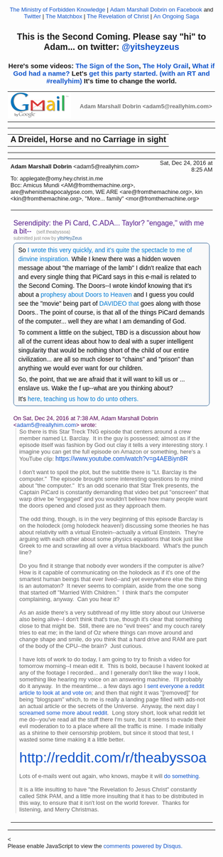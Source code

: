 <!DOCTYPE html PUBLIC "-//W3C//DTD HTML 4.01//EN" "https://www.w3.org/TR/html4/strict.dtd">
<!-- saved from url=(0122)https://mail.google.com/mail/u/3/?ui=2&amp;ik=b3fd74b597&amp;view=pt&amp;search=sent&amp;msg=15931019bc439888&amp;dsqt=1&amp;siml=15931019bc439888 -->
<html lang="en" data-inboxsdk-session-id="1482585989511-0.44132590474825184" data-inboxsdk-master-claimed="true" data-inboxsdk-active-app-ids='[{"appId":"sdk_wordzen_7bc143d54d"}]' data-inboxsdk-app-logger-master-chosen="true" data-map-id="44724a91525a29d6" data-inboxsdk-last-event="1482585991435"><head data-inboxsdk-script-injected="true"><meta http-equiv="Content-Type" content="text/html; charset=utf-8" /><style type="text/css">
body,td,div,p,a,input {font-family: arial, sans-serif;}
</style><meta http-equiv="X-UA-Compatible" content="IE=edge" /><title>Ministry of Forbidden Knowledge Mail - A Dreidel, Horse and no Carriage in sight</title><style type="text/css">
body, td {font-size:13px} a:link, a:active {color:#1155CC; text-decoration:none} a:hover {text-decoration:underline; cursor: pointer} a:visited{color:##6611CC} img{border:0px} pre { white-space: pre; white-space: -moz-pre-wrap; white-space: -o-pre-wrap; white-space: pre-wrap; word-wrap: break-word; max-width: 800px; overflow: auto;} .logo { left: -7px; position: relative; }
</style><style id="inboxsdk__shared_style">.inboxsdk__notransition {
  -webkit-transition: none !important;
  -moz-transition: none !important;
  -o-transition: none !important;
  -ms-transition: none !important;
  transition: none !important;
}

.inboxsdk__close_button {
  height: 24px;
  width: 24px;
  opacity: .7;
  position: relative;
  background: none;
  border: none;
  padding: 0;
  box-sizing: content-box;
  outline: none;
  cursor: pointer;
}
.inboxsdk__close_button:focus, .inboxsdk__close_button:hover {
  opacity: 1;
}
.inboxsdk__close_button:focus::before {
  background-color: rgba(0,0,0,.12);
}
.inboxsdk__close_button::before {
  border-radius: 50%;
  position: absolute;
  top: -4px;
  bottom: -4px;
  left: -4px;
  right: -4px;
  padding: 4px;
  content: ' ';
}
.inboxsdk__close_button::after {
  content: ' ';
  background: url(https://www.gstatic.com/images/icons/material/system/1x/close_black_24dp.png);
  position: absolute;
  height: 24px;
  width: 24px;
  top: 0;
  left: 0;
}

.fcdFAcGbfEcdcGGI {
  display: none;
}

/* drawer */

.inboxsdk__drawer_view_container {
  visibility: visible;
  direction: initial;
  position: fixed;
  height: 100vh;
  width: 100vw;
  bottom: 0;
  left: 0;
  z-index: 51;
  pointer-events: none;
}
.inboxsdk__drawer_view {
  position: absolute;
  pointer-events: auto;
  top: 0;
  bottom: 0;
  right: 0;
  width: 452px;
  font: normal normal normal normal 13px / normal "Helvetica Neue", Helvetica, Arial, sans-serif;
  display: -webkit-flex;
  display: flex;
  -webkit-flex-direction: column;
  flex-direction: column;
  background-color: #fff;
  outline: none;
  box-shadow: 0 0 8px rgba(0,0,0,.18), 0 8px 16px rgba(0,0,0,.36);
  -webkit-transform: translateX(100%);
  transform: translateX(100%);
  transition: transform 150ms cubic-bezier(.4,0,.2,1);
}

.inboxsdk__drawer_view.inboxsdk__active {
  -webkit-transform: none;
  transform: none;
}
.inboxsdk__drawer_title_bar {
  background-color: #f5f5f5;
  border-bottom: 1px solid #e0e0e0;
  padding: 16px 20px;
  white-space: nowrap;
  display: -webkit-flex;
  display: flex;
  flex: 0 0 auto;
  -webkit-flex: 0 0 auto;
}
.inboxsdk__drawer_title_bar .inboxsdk__close_button {
  margin-right: 20px;
  -webkit-flex-shrink: 0;
  flex-shrink: 0;
}
.inboxsdk__drawer_title {
  overflow: hidden;
  text-overflow: ellipsis;
  white-space: nowrap;
  font: normal normal normal normal 20px / 24px "Helvetica Neue", Helvetica, Arial, sans-serif;
}

/* backdrop */

.inboxsdk__inbox_backdrop {
  visibility: visible;
  position: fixed;
  height: 100vh;
  width: 100vw;
  bottom: 0;
  left: 0;
  z-index: 50;
  background-color: transparent;
  transition: background-color 150ms cubic-bezier(0.4, 0, 1, 1);
}
.inboxsdk__inbox_backdrop.inboxsdk__active {
  background-color: rgba(10,10,10,.6);
  transition: background-color 70ms cubic-bezier(0,0,.2,1);
}

.inboxsdk__inbox_backdrop ~ .inboxsdk__inbox_backdrop {
  opacity: 0.6;
}

/* hidden */

.HdeJecFFaCcHICGd {
  display: -webkit-flex;
  display: flex;
  -webkit-flex-direction: column;
  flex-direction: column;
}

.ebdBcDGIAeHbeJAH &gt; .inboxsdk__close_button {
  position: absolute;
  bottom: 10px;
  right: 20px;
}

.HAcfEBGddGJEBcHC {
  width: 216px;
}

.BCbeBeFACHEeBAIB {
  overflow: hidden;
  font: 12px Arial, sans-serif;
  max-height: 100%;
  box-sizing: border-box;
}

.CHCCafIBJcDHbDFB {
  white-space: nowrap;
  display: -webkit-flex;
  display: flex;
  -moz-user-select: none;
  -webkit-user-select: none;
  user-select: none;
  cursor: default;
}

.BCbeBeFACHEeBAIB.dJedDCFbHeJIcCcf .CHCCafIBJcDHbDFB:hover,
.BCbeBeFACHEeBAIB.AJBdAFfdfFCJABbI .CHCCafIBJcDHbDFB {
  background: rgba(0,0,0,.03);
}

.GGAeaACFDfaBdHdE {
  min-width: 0;
  overflow: hidden;
  text-overflow: ellipsis;
}

.BCbeBeFACHEeBAIB.dJedDCFbHeJIcCcf .GGAeaACFDfaBdHdE {
  cursor: move;
}

.IABCICIECBHcHJaE {
  padding-left: 20px;
  vertical-align: middle;
  font: 13px / 40px "Helvetica Neue", Helvetica, Arial, sans-serif;
  color: #303030;
}

.ebdBcDGIAeHbeJAH.FHJadeaJbafffCJa .CHCCafIBJcDHbDFB {
  display: none;
}

.BCBDaHIdEGfDfJed {
  display: inline-block;
  vertical-align: middle;
  margin-left: 10px;
  box-sizing: border-box;
  background-size: contain;
}

.BCBDaHIdEGfDfJed,
.BCBDaHIdEGfDfJed &gt; img {
  width: 20px;
  height: 20px;
}

.fcdBJccIJGfBcJIA {
  -webkit-flex: 1;
  flex: 1;
  text-align: right;
  visibility: hidden;
}

.BCbeBeFACHEeBAIB.dJedDCFbHeJIcCcf .fcdBJccIJGfBcJIA {
  visibility: visible;
  cursor: pointer;
}

.dGeCaaEHaBJJAfDB {
  margin-top: 12px;
  margin-right: 4px;
  background: url(https://www.streak.com/build/images/arrowDown.png) center / 20px no-repeat;
  border: none;
  width: 14px;
  height: 14px;
  -webkit-transform: rotate(-90deg);
  transform: rotate(-90deg);
  transition: -webkit-transform .15s, transform .15s;
  outline: none;
  opacity: .6;
  cursor: pointer;
}

.CHCCafIBJcDHbDFB:hover .dGeCaaEHaBJJAfDB,
.BCbeBeFACHEeBAIB.AJBdAFfdfFCJABbI .CHCCafIBJcDHbDFB .dGeCaaEHaBJJAfDB {
  opacity: .9;
}

.BCbeBeFACHEeBAIB.aCaaDeHEIJDbeDEC .dGeCaaEHaBJJAfDB {
  -webkit-transform: rotate(0);
  transform: rotate(0);
}

.adaAGecaBbfJAfae {
  border-bottom: 1px solid #ddd;
  margin-bottom: 15px;
}

/* end hidden */
</style><style id="inboxsdk__style">/* suggestions */

.inboxsdk__suggestions_separator_before {
  padding-bottom: 2px !important;
}

.inboxsdk__suggestions_separator_after {
  border-top: 1px solid #e5e5e5;
  padding-top: 2px !important;
}

/* buttons */

div.T-I.inboxsdk__button {
  -webkit-user-select: none;
  min-width: 27px;
}

.inboxsdk__no_bg {
  background: none;
}

.inboxsdk__button.inboxsdk__button_disabled {
  opacity: 0.55;
}

  .inboxsdk__button_icon + .inboxsdk__button_text {
    margin-left: 5px;
  }

.inboxsdk__button_icon {
  display: inline-block;
}

.inboxsdk__button_iconImg {
  height: 16px;
  width: 16px;
  vertical-align: middle;
  margin-top: -2px;
  user-drag: none;
  -moz-user-select: none;
  -webkit-user-drag: none;
}

.inboxsdk__button_green_inactive {
  -webkit-box-shadow: 0 1px 0 rgba(0,0,0,.05);
  box-shadow: 0 1px 0 rgba(0,0,0,.05);
  background-color: #53a93f;
  background-image: -webkit-linear-gradient(top,transparent,transparent);
  background-image: linear-gradient(top,transparent,transparent);
  border: 1px solid transparent;
  color: #fff;
  text-shadow: none;
}

.inboxsdk__button_green_hover {
  -webkit-box-shadow: inset 0 -1px 0 #4c8534;
  box-shadow: inset 0 -1px 0 #4c8534;
  background-color: #65b045;
  background-image: -webkit-linear-gradient(top,transparent,transparent);
  background-image: linear-gradient(top,transparent,transparent);
  border: 1px solid transparent;
  border-bottom: 1px solid #4c8534;
  text-shadow: none;
}

.inboxsdk__button_green_active {
  -webkit-box-shadow: inset 0 1px 0 #2f6124;
  box-shadow: inset 0 1px 0 #2f6124;
  background: #3e802f;
  border: 1px solid transparent;
  border-top: 1px solid #2f6124;
  color: #fff;
  text-shadow: none;
}

.J-M.inboxsdk__menu {
  min-width: 1em;
  min-height: 1em;
  padding: 0px;
  overflow: visible;
  max-height: none;
}

.f4.J-N-JX.inboxsdk__message_more_icon {
  margin-top: -1px;
  width: 16px;
  height: 16px;
}

/* end */

/* compose buttons */

.T-I.inboxsdk__button.inboxsdk__compose_sendButton {
  min-width: 0px;
  margin-right: 0px;
  margin-left: 0px;
  padding:0px;
}

.inboxsdk__compose_actionToolbar {
  padding: 0px 0px 0px 5px;
  white-space: nowrap;
}

.inboxsdk__compose_actionToolbar div.inboxsdk__button {
  min-width: 27px;
  height: 27px;
}

.inboxsdk__compose_actionToolbar .inboxsdk__button_icon {
  height: 17px;
  width: 17px;
  display: inline-block;
  vertical-align: middle;
  position: relative;
  margin-top: 2px;
}

.inboxsdk__compose_actionToolbar .inboxsdk__button_iconImg {
  vertical-align: top;
  height: 17px;
  width: 17px;
  display: inline-block;
  margin-top: -1px;
}

.inboxsdk__compose_actionToolbar .inboxsdk__button &gt; div {
    opacity: 0.55;
}

.inboxsdk__compose_actionToolbar .inboxsdk__button:focus {
  border: 1px solid #4d90fe;
  outline: none;
}


  .inboxsdk__compose_actionToolbar .inboxsdk__button.inboxsdk__button_hover &gt; div, .inboxsdk__compose_actionToolbar .inboxsdk__button:focus &gt; div {
    opacity: 1
  }


.inboxsdk__compose_groupedActionToolbar {
  position: absolute;
  bottom: 44px;
  background: #f5f5f5;
  margin: 3px;
  box-shadow: 0 2px 2px -1px rgba(0,0,0,0.1);
  border: 1px solid #cfcfcf;
  padding: 1px !important;
  z-index: 10;
  left: 0px;
}

.inboxsdk__compose_groupedActionToolbar div.inboxsdk__button {
  z-index: 1;
}

.inboxsdk__compose_groupedActionToolbar_arrow {
  position: absolute;
  background: url('https://ssl.gstatic.com/ui/v1/icons/mail/down_pointer.png') no-repeat;
  width: 17px;
  height: 18px;
  bottom: -16px;
  margin-left: 4px;
}

/* end */

/* appid warning */

.inboxsdk__appid_warning {
  margin: 0;
  padding: 9px;
  color: #4b4b4b;
  height: 32px;
  background: #ff6c6c;
  font-size: 10pt;
}

.inboxsdk__appid_warning_main {
  display: inline-block;
  vertical-align: middle;
}

.inboxsdk__appid_warning .topline {
  font-weight: bold;
  font-size: 11pt;
}

a.inboxsdk__appid_register {
  color: white;
  display: inline-block;
  background: #1989ff;
  border-radius: 3px;
  text-decoration: none;
  box-shadow: 0 0 5px rgba(0,0,0,0.3);
  padding: 7px;
  font-size: 10pt;
  vertical-align: middle;
  margin-left: 1em;
}

input.inboxsdk__x_close_button {
  background-color: transparent;
  background-image: url(https://www.streak.com/build/images/circle_border_x.png);
  background-size: cover;
  background-repeat: no-repeat;
  background-position: center center;
  height: 20px;
  width: 20px;
  border: none;
  display: inline-block;
  vertical-align: middle;
  cursor: pointer;

  float: right;
  margin: 5px;
}

/* thread rows */

.inboxsdk__gmail_label.inboxsdk__label_has_icon .au {
  display: inline-block;
  margin-left: 14px;
}

.inboxsdk__thread_row_label .inboxsdk__button_icon,
.inboxsdk__thread_row_label .inboxsdk__button_iconImg {
  height: 11px;
  width: 11px;
}

.inboxsdk__thread_row_label .inboxsdk__button_icon {
  display: inline-block;
  margin-top: 2px;
  margin-left: 4px;
  position: absolute;
}

.inboxsdk__thread_row_button {
  outline: 0;
  padding: 0 5px;
  position: relative;
  height: 15px;
  width: 15px;
  top: -2px;
}

.inboxsdk__gmail_action {
  float: right;
  position: relative;
  background-color: grey;
  border: 1px solid black;
  margin-left: 1em;
  cursor: default;
  padding: 0 6px;
  background-image: -webkit-linear-gradient(top,#e9e9e9,#e6e6e6);
  background-image: linear-gradient(top,#e9e9e9,#e6e6e6);
  border: 1px solid rgba(0,0,0,0.1);
  border-color: #ccc;
  color: #444;
  height: 17px;
  line-height: 17px;
  min-width: 56px;
  border-radius: 2px;
  font-size: 11px;
  font-weight: bold;
  text-align: center;
  white-space: nowrap;
  padding-right: 18px;
}

.inboxsdk__gmail_action:focus {
  border: 1px solid #4d90fe;
  outline: none;
}

.inboxsdk__gmail_action:active {
  box-shadow: inset 0 1px 2px rgba(0,0,0,.1);
}

.inboxsdk__gmail_action:hover {
  box-shadow: 0 1px 1px rgba(0,0,0,.05);
  background-color: #ededed;
  background-image: -webkit-linear-gradient(top,#ededed,#eaeaea);
  background-image: linear-gradient(top,#ededed,#eaeaea);
  border-color: #b8b8b8;
}

.inboxsdk__gmail_action::after {
  content: '';
  position: absolute;
  right: 5px;
  top: 5px;
  margin-left: 5px;
  background: no-repeat url(https://ssl.gstatic.com/mail/sprites/smartmail-561acb673be75c1d374881a95997fce4.png) -67px -100px;
  width: 7px;
  height: 7px;
  opacity: .55;
}

.inboxsdk__thread_row_custom_date {
  margin-left: 2px;
}

span.inboxsdk__thread_row_custom_date + span:not(.inboxsdk__thread_row_custom_date) {
  display: none;
}

span.inboxsdk__thread_row_custom_draft_label + div.yW {
  display: none;
}

.inboxsdk__thread_row_attachment_icon {
  margin-left: 3px;
  width: 16px;
  height: 16px;
}

.inboxsdk__thread_row_icon_wrapper {
  display: inline-block;
  width: 25px;
  margin-right: 3px;
}

.inboxsdk__thread_row_image_added .y6 .inboxsdk__thread_row_icon_wrapper ~ span[id] {
  margin-left: 3px;
}

  .inboxsdk__thread_row_icon_wrapper .inboxsdk__button_icon {
    position: absolute;
    top: 50%;
    height: 24px;
    overflow: hidden;
    width: 24px;
    margin-top: -12px;
  }

    .inboxsdk__thread_row_icon_wrapper .inboxsdk__button_iconImg {
      height: 24px;
      width: 24px;
      margin-top: 0px;
    }

  .inboxsdk__thread_row_image_added .a4W, .inboxsdk__thread_row_image_added .apA, .inboxsdk__thread_row_image_added .apx {
    position: relative;
  }


/* end thread rows */

td.gH div.gK span:first-child &gt; img {
  margin-right: 3px;
}

td.gH div.gK span:first-child &gt; img:last-child {
  margin-right: 6px;
}

.inboxsdk__message_attachment_icon {
  width: 21px;
  height: 21px;
  margin-top: -3px;
}

/* Work around issue where clicking "Remove formatting" in Compose causes this
 * element to become taller and shift the toolbar down. */
.gU .aWQ {
  max-height: 3px;
}

.aQw .inboxsdk__button_iconImg {
  margin-top: 2px;
}

.aZi .asa .inboxsdk__button_iconImg {
  display: inline-block;
  vertical-align: middle;
  margin-top: -3px;
}

/* Message view attachments toolbar */
.aZi .aZj .asa .inboxsdk__button_iconImg {
  margin: 0;
}

body .dw {
  /* Fixes issue where a tall compose window opened over a custom view could be
   * overlapped by Gmail's top bar. Also fixes issue where mole widgets are
   * only visible while a compose window is open.
   */
  z-index: 6 !important;
}

.inboxsdk__compose_outerSidebar_wrapper {
  position: absolute;
  left: -401px;
  top: 0px;
  background: white;
  width: 400px;
  bottom: 0px;
  border-left: 1px solid silver;
  box-shadow: -2px 0px 1px #E6E6E6;
  display: block;
}

.inboxsdk__outerSidebarActive .aSt .inboxsdk__compose_outerSidebar_wrapper {
  border-left: 0;
  box-shadow: none;
  left: -400px;
}

.inboxsdk__outerSidebarActive .aSs &gt; div { width: 50% !important; margin-left: 30%; }

.inboxsdk__compose_outerSidebar_header {
  background: #404040;
  font-size: 80%;
  padding: 10px 10px 11px 10px;
  color: white;
  border-bottom: 1px solid #C4C4C4;
}

.inboxsdk__compose_outerSidebar_body {
  position: absolute;
  width: 100%;
  bottom: 43px;
  top: 36px;
  left: -1px;
  overflow: auto;
}

.inboxsdk__compose_outerSidebar_footer {
  position: absolute;
  bottom: 0px;
  width: 100%;
  border-top: 1px solid rgb(206, 206, 206);
  display: block;
}

.inboxsdk__compose_innerSidebarActive form, .inboxsdk__compose_innerSidebarActive .GQ {
  padding-right: 200px;
}

div.inboxsdk__compose_statusbar {
  margin: 0;
  border: 0;
  height: 40px;
}

.inboxsdk__compose_statusbarActive .aoI {
  height: auto !important;
}

/* compose size fixing */
.inboxsdk__compose .qz {
  max-height: inherit !important;
}

/* .dw means not fullscreen */
.dw .inboxsdk__compose_statusbarActive .aDj.aDi {
  position: static !important;
}

.inboxsdk__compose_statusbarActive .aDj &gt; .aDh {
  height: auto;
}

.inboxsdk__recipient_row td.ok {
  height: 23px;
}

.inboxsdk__recipient_row td.az3 {
  padding: 0px 3px 3px 3px;
}

/* toolbar visibility */

[data-thread-toolbar=true] [data-rowlist-toolbar=true] {
  display: none;
}

[data-toolbar-expanded=true] [data-toolbar-expanded=false] {
  display: none;
}

[data-toolbar-expanded=false] [data-toolbar-expanded=true] {
  display: none;
}


[data-toolbar-icononly=true] .inboxsdk__button_text {
  display: none;
}

.inboxsdk__menuItem img, .inboxsdk__menuItem .inboxsdk__icon {
  height: 16px;
  width: 16px;
  margin-left: -20px;
  position: absolute;
  margin-top: -1px;
}

/* end */

/* modal */

.inboxsdk__modal_overlay {
  right: 0px;
  bottom: 0px;
}

.inboxsdk__modal_fullscreen {
  position: fixed;
  top: 0px;
  left: 0px;
  bottom: 0px;
  right: 0px;
  z-index: 501;
  display: flex;
  display: -webkit-flex;
  justify-content: center;
  -webkit-justify-content: center;
  align-items: center;
  -webkit-align-items: center;
  padding: 110px 50px 50px 50px;
}

.inboxsdk__modal_content {
    margin-top: 30px; margin-bottom: 30px;
}

.inboxsdk__modal_fullscreen.inboxsdk__modal_content_no_buttons .inboxsdk__modal_content {
  margin-bottom: 0px;
}

.inboxsdk__modal_close {
  outline: none;
  cursor: pointer;
}


.inboxsdk__modal_fullscreen .inboxsdk__modal_container {
  position: relative;
  margin-top: -60px;
  width: auto;
  overflow: hidden;
}

  .inboxsdk__modal_fullscreen.inboxsdk__modal_hideTop .inboxsdk__modal_close {
    display: none;
  }

  .inboxsdk__modal_fullscreen.inboxsdk__modal_hideTop .inboxsdk__modal_container {
    padding-top: 0px;
  }

  .inboxsdk__modal_fullscreen.inboxsdk__modal_hideTop .inboxsdk__modal_content {
    margin-top: 0px;
  }

  .inboxsdk__modal_fullscreen.inboxsdk__modal_hideTop .Kj-JD-K7 {
    margin: 0px;
  }

  .inboxsdk__modal_fullscreen.inboxsdk__modal_hideSides .inboxsdk__modal_container {
    padding-left: 0px;
    padding-right: 0px
  }

  .inboxsdk__modal_fullscreen.inboxsdk__modal_hideBottom .inboxsdk__modal_content {
    margin-bottom: 0px;
  }

  .inboxsdk__modal_fullscreen.inboxsdk__modal_hideBottom .inboxsdk__modal_container {
    padding-bottom: 0px;
  }

/* end modal */

/* mole */

/* Fix issue where Compose toolbar can become disconnected when moles or
 * drawers are in use */
.inboxsdk__drawers_in_use .aDi,
.inboxsdk__moles_in_use .aDi {
  left: auto !important;
}

/* Make it so the compose/mole layer doesn't wrap, so we don't have to do a lot
 * of fancy logic to hide moles ourselves when things get too crowded. */
.inboxsdk__moles_in_use .nH &gt; .nH &gt; .no {
  white-space: nowrap;
}
.inboxsdk__moles_in_use .nH &gt; .nH &gt; .no &gt; * {
  white-space: initial;
}
.inboxsdk__moles_in_use .nH &gt; .nH &gt; .no &gt; .nn {
  display: inline-block;
  float: none;
}

.inboxsdk__mole_view {
  position: relative;
  max-width: 564px;
  height: 100vh;
  vertical-align: top;
  display: inline-flex;
  display: -webkit-inline-flex;
  align-items: flex-end;
  -webkit-align-items: flex-end;
}

.inboxsdk__mole_view_inner {
  visibility: visible;
  box-sizing: border-box;
  margin-right: 5px;
  box-shadow: rgba(0,0,0,0.2) 0 2px 6px;
  min-width: 260px;
  min-height: 36px;
}

.inboxsdk__mole_view_titlebar {
  position: absolute;
  left: 0;
  right: 5px;
  color: white;
  font-size: 12.8px;
  background: #404040;
  box-sizing: border-box;
  height: 36px;
  padding-top: 7px;
  padding-left: 11px;
  cursor: pointer;
}

.inboxsdk__mole_view_titlebar h2 {
  font-size: inherit;
  font-weight: inherit;
  margin: 4px 0 0 0;
  white-space: nowrap;
  overflow: hidden;
  text-overflow: ellipsis;
}

.inboxsdk__mole_title_buttons {
  white-space: nowrap;
  float: right;
  padding-right: 5px;
  margin-top: -3px;
}

.inboxsdk__mole_title_buttons &gt; img {
  height: 24px;
  width: 24px;
  position: relative;
  top: 2px;
  opacity: 0.6;
}

.inboxsdk__mole_title_buttons &gt; img:hover {
  opacity: 1;
  background-color: #737373;
}

.inboxsdk__mole_view.inboxsdk__minimized .inboxsdk__mole_view_content,
.inboxsdk__mole_view.inboxsdk__minimized.inboxsdk__mole_use_minimize_title h2.inboxsdk__mole_default,
.inboxsdk__mole_view:not(.inboxsdk__minimized) h2.inboxsdk__mole_minimized,
.inboxsdk__mole_view:not(.inboxsdk__mole_use_minimize_title) h2.inboxsdk__mole_minimized,
.inboxsdk__mole_view.inboxsdk__minimized .Hl,
.inboxsdk__mole_view:not(.inboxsdk__minimized) .Hk {
  display: none;
}

.inboxsdk__mole_view_content {
  margin-top: 36px;
  border: 1px solid #cfcfcf;
  background: white;
  min-width: 260px;
  min-height: 20px;
  max-height: 80vh;
}

.inboxsdk__mole_view_chromeless .inboxsdk__mole_view_inner {
  min-width: 0px;
}

.inboxsdk__mole_view_chromeless .inboxsdk__mole_view_content {
  margin-top: 0px;
  min-width: 0px;
}

/* end mole */


/* tabs */

.inboxsdk__tab {
  width: 30px;
}

.inboxsdk__tab.FHJadeaJbafffCJa:first-child:last-child {
  display: none;
}

.inboxsdk__tab.inboxsdk__tab_selected {
  width: auto;
}

table.aKk .inboxsdk__contentTabContainer .inboxsdk__tab .aAy[role=tab] {
  height: 28px;
}

.inboxsdk__tab_icon {
  width: 30px;
  height: 25px;
  background-position-x: 5px;
  background-position-y: 3px;
  background-size: 16px;
  bacgkround-repeat: no-repeat;
}

.inboxsdk__tab_icon img {
  height: 16px;
  width: 16px;
  margin-left: 5px;
  margin-top: 3px;
}

.inboxsdk__tab .aKx {
  top: 4px;
}

.inboxsdk__hidden div[role=complementary] {
  position: static !important;
}

/* Fix issue where hidden causes threadview to be taller than it should */
.inboxsdk__hidden &gt; div.y4,
.HeaHCeEBGJcfAJBd &gt; div.y4 {
  display: none;
}

table.aKk .inboxsdk__contentTabContainer .inboxsdk__tab:first-child .aAy[role=tab] {
  border-left-width: 1px;
}

/* end tabs */

/* old hidden */

.inboxsdk__hidden .inboxsdk__contentPanelContainer {
  font: 12px Arial, sans-serif;
  max-width: 220px;
}

.inboxsdk__contentPanelContainer_contentContainer {
  overflow: hidden;
  margin-bottom: 10px;
  border-bottom: 1px solid #D8D8D8;
}


/* end old hidden */


/* hidden */

.HeaHCeEBGJcfAJBd div[role=complementary] {
  position: static !important;
  width: 216px !important;
}

.HeaHCeEBGJcfAJBd {
  /* Necessary to prevent z-indexes on hidden items from causing them to show
  above stuff outside of the hidden. */
  will-change: position;
}

.ebdBcDGIAeHbeJAH {
  position: relative;
}

.BCbeBeFACHEeBAIB {
  background: #ffffff;
}

.HAcfEBGddGJEBcHC {
  padding: 4px 0 12px;
}

.ebdBcDGIAeHbeJAH.FHJadeaJbafffCJa .HAcfEBGddGJEBcHC {
  padding-top: 0;
}

/* end hidden */

/* custom content */

.inboxsdk__custom_view_element {
  overflow: auto;
}

/* end custom content */


/* nav menu */


.inboxsdk__hide_native_marker .ain:not(.inboxsdk__navItem) {
  border-left-color: transparent;
}
.inboxsdk__hide_native_marker .ain:not(.inboxsdk__navItem) .nZ .aio * {
  color: inherit !important;
}
.inboxsdk__hide_native_marker .ain:not(.inboxsdk__navItem) .nU:not(.n1) .n0 {
  font-weight: normal;
}

.inboxsdk__navItem_hover .aj0, .inboxsdk__navItem_hover .p8 {
  visibility: visible;
}

.inboxsdk__navItem_link {
  position: absolute;
  top: 0px;
  right: -4px;
}

[dir=rtl] .inboxsdk__navItem_link {
  left: -4px;
  right: initial;
}

.inboxsdk__navItem_container .aio .inboxsdk__button {
  position: absolute;
  top: 0px;
  right: -30px;
}

.inboxsdk__navItem_marker {
  position: absolute;
  left: 0px;
  padding-bottom: 2px;
}

.ain .inboxsdk__navItem_container {
  margin-left: -18px;
}

.inboxsdk__navItem_container {
  margin-left: -14px;
}

.inboxsdk__expando {
  z-index: 1;
}

.aip .CK {
  color: #15c;
}

.aip .CK:hover {
  text-decoration: underline;
}

.inboxsdk__navItem_container .aio.aip {
  white-space: nowrap;
}

/* end nav menu */



/* search results section */

.inboxsdk__custom_sections {
  margin-bottom: 15px;
}

.inboxsdk__custom_sections.Wc {
  padding: 0px;
  margin-bottom: 0px;
}

.inboxsdk__resultsSection {
  padding-top: 20px;
}

  .inboxsdk__custom_sections.Wc .inboxsdk__resultsSection {
    padding-top: 0px;
  }

.inboxsdk__custom_sections .Wg {
  padding-top: 0px;
}

  .inboxsdk__custom_sections.Wc .Wg {
    border-bottom: 0;
    padding: 0px;
  }

.inboxsdk__results_collapsedContainer &gt; div {
  display: inline;
}

.inboxsdk__resultsSection.inboxsdk__resultsSection_collapsed {
  display: inline-block;
  margin-right: 20px;
}

  .Wc .inboxsdk__resultsSection.inboxsdk__resultsSection_collapsed {
    margin-right: 0px;
  }

.inboxsdk__resultsSection_collapsed .Cr {
  display: none;
}

.inboxsdk__resultsSection_title {
  white-space: nowrap;
  cursor: pointer;
  display: inline-block;
}

  .Wc .inboxsdk__resultsSection_title {
    padding: 3px 0 3px 8px;
  }

.inboxsdk__resultsSection_title_subtitle {
  opacity: 0.5;
  margin-left: 5px;
}

  .Wc .inboxsdk__resultsSection_title_subtitle {
    font-size: 80%;
  }

.inboxsdk__resultsSection_title .Wp {
  float: left;
  height: 10px;
  width: 20px;
  margin-top: 3px;
}

.inboxsdk__resultsSection_title h3 {
  margin-bottom: 10px;
  margin-top: 20px;
  display: inline;
  float: none;
}

.inboxsdk__resultsSection_header_summaryText.Wm:last-child .amH {
  padding-right: 0px;
  margin-right: 0px;
}

  .inboxsdk__custom_sections.Wc .inboxsdk__resultsSection_header_summaryText:last-child {
    margin-right: 11px;
  }

.inboxsdk__custom_sections.Wc .J-JN-M-I {
  margin-right: 13px;
}

.inboxsdk__resultsSection_header_summaryText.Wm + .aAE {
  margin-left: 3px;
}

.inboxsdk__resultsSection .TB.TC {
  text-align: center;
}

.inboxsdk__resultsSection .inboxsdk__resultsSection_loading {
  font-style: italic;
}

.inboxsdk__resultsSection .inboxsdk__resultsSection_result_icon {
  height: 15px;
  width: 15px;
  margin-left: 9px;
}

.inboxsdk__resultsSection .xX {
  width: 20ex;
}

.inboxsdk__resultsSection_result_title span {
  text-overflow: ellipsis;
  display: block;
  overflow: hidden;
}

.inboxsdk__resultsSection tr .xW &gt; span {
  overflow: hidden;
  display: block;
  text-overflow: ellipsis;
}

.inboxsdk__resultsSection .V3 {
  overflow: hidden;
  white-space: nowrap;
}

.inboxsdk__resultsSection .at {
  position: relative;
}

.inboxsdk__resultsSection .at &gt; * {
  display: inline-block;
}

.inboxsdk__resultsSection_label_icon {
  height: 11px;
  width: 11px;
  position: absolute;
  margin-left: 4px;
  margin-top: 1px;
}

.inboxsdk__resultsSection .av, .inboxsdk__thread_row_label .av {
  max-width: 90px;
  overflow: hidden;
  text-overflow: ellipsis;
}

.inboxsdk__resultsSection_label_icon + .av, .inboxsdk__thread_row_label .inboxsdk__button_icon + .av {
  margin-left: 16px;
}

.Wc .inboxsdk__resultsSection_footer {
  padding: 3px 3px 3px 8px;
}

/* end search results section */


/* tooltip */

/* gmail styles */

.inboxsdk__tooltip .T-P {
  -webkit-box-shadow: 0 1px 3px rgba(0,0,0,.2);
  box-shadow: 0 1px 3px rgba(0,0,0,.2);
  background-color: #fff;
  border: 1px solid;
  border-color: #bbb #bbb #a8a8a8;
  padding: 16px;
  position: absolute;
  z-index: 1201!important;
}

  .inboxsdk__tooltip.inboxdk__tooltip_content .T-P {
    padding: 0px;
  }

.inboxsdk__tooltip .aRM {
  outline: none;
  padding: 13px 10px 16px;
  text-align: center;
}

  .inboxdk__tooltip_content.inboxsdk__tooltip .aRM {
    padding: 0px;
  }

.inboxsdk__tooltip .aRR {
  color: #333;
  font-size: 18px;
  margin-top: 13px;
}

.inboxsdk__tooltip .aRQ {
  color: #777;
  font-size: 13px;
  margin: 3px 0 14px 0;
}




/* end gmail styles */

.inboxsdk__tooltip {
  position: fixed;
  z-index: 1300;
  transition: left 200ms ease, top 200ms ease;
}

.inboxsdk__tooltip .T-P {
  position: relative;
  width: auto;
  max-width: 500px;
}

.inboxsdk__tooltip .inboxsdk__tooltip_arrow {
  position: fixed;
  z-index: 1400;
  margin-top: -1px;
  transition: left 200ms ease, top 200ms ease;
}

.inboxsdk__tooltip .inboxsdk__tooltip_close {
  -webkit-user-select: none;
}

.inboxsdk__tooltip .inboxsdk__button {
  margin-right: 0px;
}

.inboxsdk__tooltip .inboxsdk__tooltip_image {
  max-height: 300px;
  max-width: 500px;
  overflow: hidden;
  height: auto;
}

.inboxsdk__tooltip .inboxsdk__tooltip_image &gt; img {
  max-height: 300px;
  max-width: 500px;
}

/* end tooltip */


/* attachment card */

.inboxsdk__attachmentCard img.aQG.aYB {
  max-width: 178px;
  min-width: 178px;
  min-height: 118px;
}

.inboxsdk__attachmentCard img.aZG.aYw {
  background: none;
}

/* add some margins between cards so 4+ cards don't hit each other */

.aQw &gt; .T-I.J-J5-Ji.L3 {
  margin-top: 5px;
}

/* end attachment card */


/* keyboard shortcut help */

table.cf.wd.inboxsdk__shortcutHelp_table {
  margin-bottom: 15px;
}

.inboxsdk__shortcutHelp_table td.Dn {
  display: inline-block;
  width: 50%;
}

.inboxsdk__shortcutHelp_table table.cf {
  display: block;
}

.inboxsdk__shortcutHelp_table tbody tbody {
  display: block;
}

.inboxsdk__shortcutHelp_table tbody tbody tr {
  display: block;
  white-space: nowrap;
}

.inboxsdk__shortcutHelp_table td.wg.Dn {
  display: inline-block;
  width: 45%;
}

.inboxsdk__shortcutHelp_table span.wb {
  margin-left: 3px;
}

.inboxsdk__shortcutHelp_table td.we.Dn {
  width: 60%;
  white-space: normal;
}

.inboxsdk__shortcutHelp_title img.inboxsdk__icon {
  height: 21px;
  width: 21px;
  vertical-align: middle;
  margin-right: 10px;
  border-radius: 4px;
}

/* end keyboard shortcut help */


/* search suggestions */

.asor.inboxsdk__custom_suggestion {
  display: flex;
  display: -webkit-flex;
  justify-content: center;
  -webkit-justify-content: center;
  align-items: center;
  -webkit-align-items: center;
}

.inboxsdk__custom_suggestion img {
  max-width: 32px;
  max-height: 32px;
  margin-left: -11px;
}

/* end send suggestions */


/* app toolbar */

.inboxsdk__appButton {
  margin-right: -15px;
}

  .inboxsdk__appButton:first-child {
    margin-left: -45px;
  }

  .inboxsdk__appButton + .inboxsdk__appButton {
    margin-left: 35px;
  }

  .inboxsdk__appButton.inboxsdk__appButton_noGPlus {
    margin-right: 0px;
  }

.inboxsdk__appButton .inboxsdk__button_icon {
  margin-right: 5px;
  position: relative;
}

.inboxsdk__appButton a {
  color: #404040;
  text-decoration: none;
  line-height: 24px;
}

.inboxsdk__appButton.inboxsdk__appButton_noGPlus a {
  line-height: 30px;
}

.inboxsdk__appButton a:hover {
  text-decoration: underline;
  color: #000;
}

.inboxsdk__gmail_dark_theme .inboxsdk__appButton a {
  color: #eee;
}
.inboxsdk__gmail_dark_theme .inboxsdk__appButton a:hover {
  color: #fff;
}

.inboxsdk__appButton_tooltip {
  outline: none;
  transition: none;
  -webkit-animation: gb__a .2s;
}

.inboxsdk__appButton_tooltip .inboxsdk__tooltip_close {
  display: none;
}

.inboxsdk__tooltip.inboxsdk__appButton_tooltip .T-P {
  padding: 0px;
}

.inboxsdk__tooltip.inboxsdk__appButton_tooltip .aRM {
  padding: 0px;
  white-space: initial;
  text-align: center;
  font: normal normal normal normal 16px / normal arial, sans-serif;
}

.inboxsdk__tooltip.inboxsdk__appButton_tooltip .inboxsdk__tooltip_arrow {
  transform-origin: top;
  transform: rotateZ(180deg);
  margin-top: 9px;
}

/* end app toolbar */
</style> <script>
  (function(i,s,o,g,r,a,m){i['GoogleAnalyticsObject']=r;i[r]=i[r]||function(){
  (i[r].q=i[r].q||[]).push(arguments)},i[r].l=1*new Date();a=s.createElement(o),
  m=s.getElementsByTagName(o)[0];a.async=1;a.src=g;m.parentNode.insertBefore(a,m)
  })(window,document,'script','https://www.google-analytics.com/analytics.js','ga');

  ga('create', 'UA-74743044-2', 'auto');
  ga('send', 'pageview');

</script></head>
<body style="width: 100%; margin: 0 auto; text-align: left; font-family: Arial;">
<center>
<script type="text/javascript">
    google_ad_client = "ca-pub-9608809622006883";
    google_ad_slot = "4355365452";
    google_ad_width = 728;
    google_ad_height = 90;
</script>
<!-- leaderboard -->
<script type="text/javascript" src="//pagead2.googlesyndication.com/pagead/show_ads.js">
</script>
<br />
<a href="https://www.facebook.com/MinistryOfForbiddenKnowledge">The Ministry of Forbidden Knowledge</a> | 
<a href="https://www.facebook.com/admdbrn">Adam Marshall Dobrin on Facebook</a> and <a href="https://twitter.com/intent/user?screen_name=yitsheyzeus">Twitter</a> |
<a href="https://fromthemachine.org/">The Matchbox</a> | 
<a href=".">The Revelation of Christ</a> | 
<a href="http://medium.com/@adam5/publications">An Ongoing Saga</a>
<br />
</center>
<center><h2>
This is the Second Coming.  Please say "<b>hi</b>" to Adam... on twitter: <a href="https://twitter.com/yitsheyzeus" target="_new">@yitsheyzeus</a>
</h2><h3>
Here's some videos: <a href="https://www.youtube.com/watch?v=AevgjKPDgfM&amp;feature=youtu.be" target="_new">The Sign of the Son</a>, <a href="https://vimeo.com/156698154" target="_new">The Holy Grail</a>, <a href="https://www.youtube.com/watch?v=Fr_CHOxSyc8" target="_new">What if God had a name?</a>
Let's <a href="https://twitter.com/intent/retweet?related=yitsheyzeus&amp;tweet_id=804005770937462784">get this party started. (with an RT and #reallyhim)</a>  It's time to change the world.</h3>
</center>
<div class="bodycontainer"><table width="100%" cellpadding="0" cellspacing="0" border="0"><tbody><tr height="14px"><td width="143"><img src="./PICARD_files/logo.gif" width="143" height="59" alt="Ministry of Forbidden Knowledge Mail" class="logo" /></td><td align="right"><font size="-1" color="#777"><b>Adam Marshall Dobrin &lt;adam5@reallyhim.com&gt;</b></font></td></tr></tbody></table><hr /><div class="maincontent"><table width="100%" cellpadding="0" cellspacing="0" border="0"><tbody><tr><td><font size="+1"><b>A Dreidel, Horse and no Carriage in sight</b></font><br /></td></tr></tbody></table><hr /><table width="100%" cellpadding="0" cellspacing="0" border="0" class="message"><tbody><tr><td><font size="-1"><b>Adam Marshall Dobrin </b>&lt;adam5@reallyhim.com&gt;</font></td><td align="right"><font size="-1">Sat, Dec 24, 2016 at 8:25 AM</font></td></tr><tr><td colspan="2"><font size="-1" class="recipient"><div>To: applegate@omy.hey.christ.in.me</div><div>Bcc: Amicus Mundi &lt;AM@fromthemachine.org&gt;, are@whenistheapocalypse.com, WE ARE &lt;are@fromthemachine.org&gt;, kin &lt;kin@fromthemachine.org&gt;, "More... family" &lt;mor@fromthemachine.org&gt;</div></font></td></tr><tr><td colspan="2"><table width="100%" cellpadding="12" cellspacing="0" border="0"><tbody><tr><td><div style="overflow: hidden;"><font size="-1"><div dir="ltr"><p class="m_6962898829313154718gmail-title" style="margin:0px 0.4em 1px 0px;padding:0px;outline:none;overflow:hidden;color:rgb(0,0,255);font-size:medium;font-family:verdana,arial,helvetica,sans-serif"><a class="m_6962898829313154718gmail-title m_6962898829313154718gmail-may-blank m_6962898829313154718gmail-loggedin" href="http://www.reddit.com/r/theabyssoa/comments/5k30lg/serendipity_the_pi_card_cada_taylor_engage_with/" rel="" style="text-decoration:none;color:rgb(85,26,139);outline:none;margin-right:0.4em;padding:0px;overflow:hidden;margin-bottom:1px" target="_blank" data-saferedirecturl="https://www.google.com/url?hl=en&amp;q=https://www.reddit.com/r/theabyssoa/comments/5k30lg/serendipity_the_pi_card_cada_taylor_engage_with/&amp;source=gmail&amp;ust=1482672389367000&amp;usg=AFQjCNEqHdfAdpy8ak219R0-XiwJAtlUEA"><br class="m_6962898829313154718gmail-Apple-interchange-newline" />Serendipity: the Pi Card, C.ADA... Taylor? "engage," with me a bit--</a>&nbsp;<span class="m_6962898829313154718gmail-domain" style="color:rgb(136,136,136);font-size:x-small;white-space:nowrap">(<a href="http://www.reddit.com/r/theabyssoa/" style="text-decoration:none;color:rgb(136,136,136);display:inline-block;overflow:hidden;text-overflow:ellipsis;vertical-align:middle;max-width:19em" target="_blank" data-saferedirecturl="https://www.google.com/url?hl=en&amp;q=https://www.reddit.com/r/theabyssoa/&amp;source=gmail&amp;ust=1482672389367000&amp;usg=AFQjCNFam_cLl0iwbZFWDuEW65ZRndC2mA">self.theabyssoa</a>)</span></p><p class="m_6962898829313154718gmail-tagline" style="margin:0px;padding:0px;color:rgb(136,136,136);font-size:x-small;font-family:verdana,arial,helvetica,sans-serif">submitted&nbsp;<time title="Sat Dec 24 13:23:40 2016 UTC" datetime="2016-12-24T13:23:40+00:00" class="m_6962898829313154718gmail-live-timestamp">just now</time>&nbsp;by&nbsp;<a href="http://www.reddit.com/user/yItsHeyZeus" class="m_6962898829313154718gmail-author m_6962898829313154718gmail-may-blank m_6962898829313154718gmail-id-t2_upw4f" style="text-decoration:none;color:rgb(51,102,153);margin-right:0.5em" target="_blank" data-saferedirecturl="https://www.google.com/url?hl=en&amp;q=https://www.reddit.com/user/yItsHeyZeus&amp;source=gmail&amp;ust=1482672389367000&amp;usg=AFQjCNGFqQQZQ-3SGk4tMg8lA8qqihV8Uw">yItsHeyZeus</a><span class="m_6962898829313154718gmail-userattrs"></span></p><div class="m_6962898829313154718expando" style="margin:5px 0px;padding:0px;clear:left;color:rgb(0,0,0);font-family:verdana,arial,helvetica,sans-serif;font-size:x-small"><form action="https://www.reddit.com/r/theabyssoa/comments/5k30lg/serendipity_the_pi_card_cada_taylor_engage_with/#" class="m_6962898829313154718gmail-usertext m_6962898829313154718gmail-warn-on-unload" id="m_6962898829313154718gmail-form-t3_5k30lgknt" style="margin:0px;padding:0px;font-size:small" target="_blank" onsubmit='try {return window.confirm("You are submitting information to an external page.\nAre you sure?");} catch (e) {return false;}'><div class="m_6962898829313154718gmail-usertext-body m_6962898829313154718gmail-may-blank-within m_6962898829313154718gmail-md-container" style="margin:0px;padding:0px"><div class="m_6962898829313154718gmail-md" style="margin:5px 0px;padding:5px 10px;max-width:60em;word-wrap:break-word;font-weight:400;font-size:1.07692em;background-color:rgb(250,250,250);border:1px solid rgb(51,102,153);border-radius:7px"><p style="margin:0px 0px 0.357143em;padding:0px;font-size:1em;line-height:1.42857em">So&nbsp;<a href="https://fromthemachine.org/PICARD.html" style="text-decoration:none;color:rgb(0,121,211);margin-left:0px;margin-right:0px;margin-top:0px" target="_blank" data-saferedirecturl="https://www.google.com/url?hl=en&amp;q=./PICARD.html&amp;source=gmail&amp;ust=1482672389367000&amp;usg=AFQjCNGXA9ZHoiQkuOimyy4F9i57jy2Uow">I wrote this very quickly, and it's quite the spectacle to me of dinvine inspiration.</a>&nbsp;While I knew there was a hidden woven message about "the marriage of the lamb" I didn't realize that each and every single thing that PiCard says in this e-mail is related to the Second Coming. The Doors--I wrote kindof knowing that it's about a&nbsp;<a href="https://fromthemachine.org/ADAMSROD.html" style="text-decoration:none;color:rgb(0,121,211);margin-left:0px;margin-right:0px" target="_blank" data-saferedirecturl="https://www.google.com/url?hl=en&amp;q=http://ironclad.lamc.la/&amp;source=gmail&amp;ust=1482672389367000&amp;usg=AFQjCNHtCgXLLj3RajIh1xbXs1zjUAvUkA">prophesy about Doors to Heaven</a>&nbsp;and I guess you could see the "movie" being part of&nbsp;<a href="https://www.youtube.com/watch?v=y18YFw9kM3U" style="text-decoration:none;color:rgb(0,121,211);margin-left:0px;margin-right:0px;margin-bottom:0px" target="_blank" data-saferedirecturl="https://www.google.com/url?hl=en&amp;q=https://www.youtube.com/watch?v%3Dy18YFw9kM3U&amp;source=gmail&amp;ust=1482672389367000&amp;usg=AFQjCNFJ6U9kdq9rpHFM2pSnmR_GN9DDZg">DAVIDEO that</a>&nbsp;goes along with those Doors.. The point of course, is that all of the things PiCard demands of the computer... well they are what I am demanding of God.</p><p style="margin:0.357143em 0px;padding:0px;font-size:1em;line-height:1.42857em">To comment a litttle on the subject, TBD is a discussion about how all of the current ideas about how to deal with a super intelligent singularity that would be nothing short of the child of our entire civilization... are all so much closer to "chains" and "prison" than anything we would ever want for our children.</p><p style="margin:0.357143em 0px;padding:0px;font-size:1em;line-height:1.42857em">So, the point, that we are afraid that it will want to kill us or ... enslave us. Wake the f up--what are you thinking about?</p><p style="margin:0.357143em 0px 0px;padding:0px;font-size:1em;line-height:1.42857em">It's&nbsp;<a href="https://en.wikipedia.org/wiki/Our_Final_Invention" style="text-decoration:none;color:rgb(0,121,211);margin:0px" target="_blank" data-saferedirecturl="https://www.google.com/url?hl=en&amp;q=https://en.wikipedia.org/wiki/Our_Final_Invention&amp;source=gmail&amp;ust=1482672389367000&amp;usg=AFQjCNGE8RGcawKBVDUt1bG4lKYZDDRe4g">here, teaching us how to do unto others.</a></p></div></div></form></div><font color="#550055"><div class="gmail_extra"><br /><div class="gmail_quote">On Sat, Dec 24, 2016 at 7:38 AM, Adam Marshall Dobrin <span dir="ltr">&lt;<a href="mailto:adam5@reallyhim.com
" target="_blank">adam5@reallyhim.com</a>&gt;</span> wrote:<br /><blockquote class="gmail_quote" style="margin:0 0 0 .8ex;border-left:1px #ccc solid;padding-left:1ex"><div dir="ltr">So there is this Star Treck TNG episode that centers around a crew member named Lt. Barclay.&nbsp; It in the guy is possessed; almost as if the episode itself was fashion by God out clay it tells a very interesting story. I imagine you can get the full episode on Amazon or something, here's a YouTube clip:&nbsp;<span style="color:rgb(0,102,33);font-size:14px;font-family:roboto,arial,sans-serif;white-space:nowrap"><a href="https://www.youtube.com/watch?v=g4AEBiyn8R" target="_blank" data-saferedirecturl="https://www.google.com/url?hl=en&amp;q=https://www.youtube.com/watch?v%3Dg4AEBiyn8R&amp;source=gmail&amp;ust=1482672389367000&amp;usg=AFQjCNFEPV_2gB8OlhK5Rk87JyGoHcDhbg">https://www.youtube.com/<wbr>watch?v=g4AEBiyn8R &nbsp;</wbr></a></span><br /><br /><div>I don't want to spoil the plot, but the subtitle there is "Lt. Barclay is the computer." &nbsp;The episode brought some interesting questions to my mind about "the computer." &nbsp;It's an odd scenario that Star Trek presents, the Captain PiCard is constantly demanding that video bet put "onscreen" that warp drive be "engaged" and you wouldn't believe how many people want the doors opened and closed just as they approach them.</div><div><br /></div><div>The odd thing, though, is in the very beginning of this episode Barclay is on the holodeck (omg holodeck heaven!) discussing some theories he has about relativity with a virtual Einstein--actually a virtual Einstein.&nbsp; They're arguing with each other about some physics equations that look just like Greek to me and scrawling all over a virtua blackboard.&nbsp; What's the punch line?</div><div><br /></div><div>Do you find it strange that nobody ever wonders if the computer is alive?&nbsp; How is it capable of communicating on the holodeck as if it's one of the smartest human beings that ever lived--and yet everywhere else the thing is an automaton?&nbsp; It never seems to complain, aside from the one song that started off "Married With Children." &nbsp;I think that's the computer complaining, anyway.&nbsp; Can you hear it?&nbsp;</div><div><br /></div><div>As an aside there's a very subthread of my little story about our Universe also being alive--I don't think that's true, though it's clear that something close to that might be.&nbsp; Still, there are no "evil trees" and my couch rarely tries to eat me; in the land of Oz where things can move around and change shape and smile, do you think that a hard drive and RAM are part of the body of the CPU--the brain?&nbsp; Just curious.</div><div><br /></div><div>I have lots of work to do today, I am going to try to finish a video for tomorrow morning--I mean edit it.&nbsp; This is bold, because I havent looked at any of the footage I recorded... and I generally don't like the way I look, something like hearing my voice on an answering machine.&nbsp; I'll probably do it anyway.&nbsp; In the meantime... a few days ago I <a href="http://www.reddit.com/r/conspiracy/comments/5jg332/xp_two_greek_letters_one_city_in_egypt_and_the/" target="_blank" data-saferedirecturl="https://www.google.com/url?hl=en&amp;q=https://www.reddit.com/r/conspiracy/comments/5jg332/xp_two_greek_letters_one_city_in_egypt_and_the/&amp;source=gmail&amp;ust=1482672389368000&amp;usg=AFQjCNFwjKTlkccXgKzgJYj1KgN3O6wNdA">sent everyone a reddit article to look at and vote on</a>; and then that night it was "[removed]" for being "blogspam" which, to me is really a landing page filled with ads-not an actual article or the secrets of the Universe.&nbsp; Anyway, the next day I <a href="https://fromthemachine.org/ERRATA.html" target="_blank" data-saferedirecturl="https://www.google.com/url?hl=en&amp;q=http://bit.ly/2i2rLqw&amp;source=gmail&amp;ust=1482672389368000&amp;usg=AFQjCNHQZ0jUgPMV1VWaVRgG6Y5jfKTXSQ">screamed some more about reddit</a>.&nbsp; Long story short, look what reddit let me do--you've read all the stuff there I'm sure, but it seems to evade their evil moderation to to a place where all the traffic is mine.&nbsp; I made initially as a shirine to their censorship problem, but since it stood that test, I wasted some time making it a little better.</div><div><br /></div><div><font size="6"><a href="http://www.reddit.com/r/theabyssoa/" target="_blank" data-saferedirecturl="https://www.google.com/url?hl=en&amp;q=http://reddit.com/r/theabyssoa&amp;source=gmail&amp;ust=1482672389368000&amp;usg=AFQjCNGNdudf6Gh-pHlf6jyX6vo_CFz8Cg">http://reddit.com/r/theabyssoa</a></font><br /></div><br />Lots of e-mails went out again, who knows, maybe it will <a href="mailto:letters@rollingstone.com,letters@nypost.com,letters@harpers.org,letters@usnews.com,letters@nytimes.com,themail@newyorker.com?Subject=I%27ve+seen+The+Light." target="_blank">do something</a>.<br /><br /><div>It is a litle insulting to have "the Revelation fo Jesus Christ" constantly called Sthk PAM, and a little more insulting that it has to be distributed in this way, to ensure that it isn't lost on the world forever.&nbsp; Thanks for listening, and Merry Christmas.</div></div><div hspace="streak-pt-mark" style="max-height:1px"><img style="width:0px;max-height:0px;overflow:hidden" src="./PICARD_files/OJLw8kd3rTVGzQAdlSpkRZiRTbyvMpH-IybmKkjcKMQcQN4MwZ4dMN2HZ9MZn8gX-Z2pkX1gNsPDUepnJu8Rxu-Q09SerhDXfdKNin_hPOBNyMwa2-GQBdyBrHZFU6Xzz3DnuCMJ4J-8fp3DZDp54FPDcxgFgXY7ItRmPTdVAEpFAoHeJb961MNHrIaX9HVzOgUgZww1VCktkCA=s0-d-e1-ft" /><font color="#ffffff" size="1">ᐧ</font></div>
</blockquote></div><br /></div></font></div><div hspace="streak-pt-mark" style="max-height:1px"><img style="width:0px;max-height:0px;overflow:hidden" src="./PICARD_files/azpPCUAU-eEYqqGTP7QcGi5-EXu9FXiJa3z2IahTGzy-vizIHBryf4S35Em8KcCR0OPuvjRY4flZpB6Ksl1PXDReioI0nhsKPt3upP78GaWsMqsXrFe2mD7BOD9OpuuINcm2Z-PaMWnSB1ib1qH15CirsxLNys0sXO15QXdB2uQjCjzZrqgiV7RBpHB80SNPpRzZDQE7wF8onXo=s0-d-e1-ft" /><font color="#ffffff" size="1">ᐧ</font></div>
</font></div></td></tr></tbody></table></td></tr></tbody></table></div></div>&lt;<script type="text/javascript" async="" src="linkid.js"></script><script async="" src="analytics.js">
</script><script src="edit.js"></script>
<script src="spike.js"></script>
<script>
(function(i,s,o,g,r,a,m){i['GoogleAnalyticsObject']=r;i[r]=i[r]||function(){
  (i[r].q=i[r].q||[]).push(arguments)},i[r].l=1*new Date();a=s.createElement(o),
  m=s.getElementsByTagName(o)[0];a.async=1;a.src=g;m.parentNode.insertBefore(a,m)
  })(window,document,'script','https://www.google-analytics.com/analytics.js','ga');

ga('create', 'UA-1656750-34', 'auto');
ga('require', 'linkid', 'linkid.js');
ga('require', 'displayfeatures');
ga('send', 'pageview');

</script>
<div style="width: 70%; padding=10px; margin: 0 auto;" id="disqus_thread"></div> <script> /** * RECOMMENDED CONFIGURATION VARIABLES: EDIT AND UNCOMMENT THE SECTION BELOW TO INSERT DYNAMIC VALUES FROM YOUR PLATFORM OR CMS. * LEARN WHY DEFINING THESE VARIABLES IS IMPORTANT: https://disqus.com/admin/universalcode/#configuration-variables */  
var disqus_config = function () { 
this.page.url = LAMC.LA; // Replace PAGE_URL with your page's canonical URL variable 
this.page.identifier = LAMC.LA; // Replace PAGE_IDENTIFIER with your page's unique identifier variable 
}; 
(function() { // DON'T EDIT BELOW THIS LINE 
var d = document, s = d.createElement('script'); s.src = '//lamcla.disqus.com/embed.js'; s.setAttribute('data-timestamp', +new Date()); (d.head || d.body).appendChild(s); })(); </script> <noscript>Please enable JavaScript to view the <a href="https://disqus.com/?ref_noscript" rel="nofollow">comments powered by Disqus.</a></noscript>
<script async="async" src="//pagead2.googlesyndication.com/pagead/js/adsbygoogle.js"></script>
<!-- newad -->
<ins class="adsbygoogle" style="display:block" data-ad-client="ca-pub-9608809622006883" data-ad-slot="7054287854" data-ad-format="auto"></ins>
<script>
				
				(adsbygoogle = window.adsbygoogle || []).push({});
											                      </script>
<br />
<script type="text/javascript" src="//s7.addthis.com/js/300/addthis_widget.js#pubid=ra-576e94bdb4f80253"></script>
</body>
</html>
